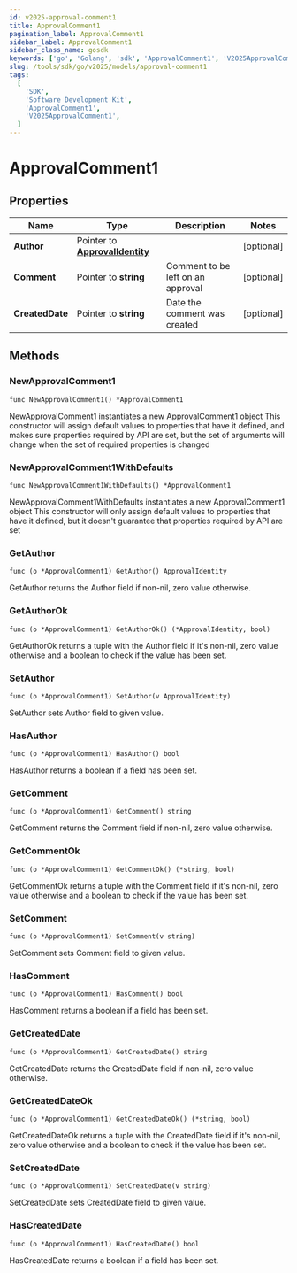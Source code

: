```yaml
---
id: v2025-approval-comment1
title: ApprovalComment1
pagination_label: ApprovalComment1
sidebar_label: ApprovalComment1
sidebar_class_name: gosdk
keywords: ['go', 'Golang', 'sdk', 'ApprovalComment1', 'V2025ApprovalComment1']
slug: /tools/sdk/go/v2025/models/approval-comment1
tags:
  [
    'SDK',
    'Software Development Kit',
    'ApprovalComment1',
    'V2025ApprovalComment1',
  ]
---
```


# ApprovalComment1

## Properties

| Name | Type | Description | Notes |
| --- | --- | --- | --- |
| **Author** | Pointer to [**ApprovalIdentity**](approval-identity) |  | [optional] |
| **Comment** | Pointer to **string** | Comment to be left on an approval | [optional] |
| **CreatedDate** | Pointer to **string** | Date the comment was created | [optional] |

## Methods

### NewApprovalComment1

`func NewApprovalComment1() *ApprovalComment1`

NewApprovalComment1 instantiates a new ApprovalComment1 object This constructor will assign default values to properties that have it defined, and makes sure properties required by API are set, but the set of arguments will change when the set of required properties is changed

### NewApprovalComment1WithDefaults

`func NewApprovalComment1WithDefaults() *ApprovalComment1`

NewApprovalComment1WithDefaults instantiates a new ApprovalComment1 object This constructor will only assign default values to properties that have it defined, but it doesn't guarantee that properties required by API are set

### GetAuthor

`func (o *ApprovalComment1) GetAuthor() ApprovalIdentity`

GetAuthor returns the Author field if non-nil, zero value otherwise.

### GetAuthorOk

`func (o *ApprovalComment1) GetAuthorOk() (*ApprovalIdentity, bool)`

GetAuthorOk returns a tuple with the Author field if it's non-nil, zero value otherwise and a boolean to check if the value has been set.

### SetAuthor

`func (o *ApprovalComment1) SetAuthor(v ApprovalIdentity)`

SetAuthor sets Author field to given value.

### HasAuthor

`func (o *ApprovalComment1) HasAuthor() bool`

HasAuthor returns a boolean if a field has been set.

### GetComment

`func (o *ApprovalComment1) GetComment() string`

GetComment returns the Comment field if non-nil, zero value otherwise.

### GetCommentOk

`func (o *ApprovalComment1) GetCommentOk() (*string, bool)`

GetCommentOk returns a tuple with the Comment field if it's non-nil, zero value otherwise and a boolean to check if the value has been set.

### SetComment

`func (o *ApprovalComment1) SetComment(v string)`

SetComment sets Comment field to given value.

### HasComment

`func (o *ApprovalComment1) HasComment() bool`

HasComment returns a boolean if a field has been set.

### GetCreatedDate

`func (o *ApprovalComment1) GetCreatedDate() string`

GetCreatedDate returns the CreatedDate field if non-nil, zero value otherwise.

### GetCreatedDateOk

`func (o *ApprovalComment1) GetCreatedDateOk() (*string, bool)`

GetCreatedDateOk returns a tuple with the CreatedDate field if it's non-nil, zero value otherwise and a boolean to check if the value has been set.

### SetCreatedDate

`func (o *ApprovalComment1) SetCreatedDate(v string)`

SetCreatedDate sets CreatedDate field to given value.

### HasCreatedDate

`func (o *ApprovalComment1) HasCreatedDate() bool`

HasCreatedDate returns a boolean if a field has been set.
